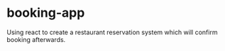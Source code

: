 # booking-app
Using react to create a restaurant reservation system which will confirm booking afterwards. 
